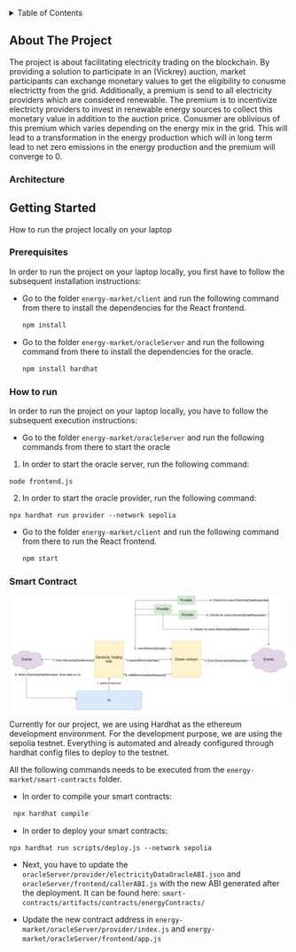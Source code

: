 <!-- Improved compatibility of back to top link: See: https://github.com/othneildrew/Best-README-Template/pull/73 -->
<a name="readme-top"></a>

<!-- TABLE OF CONTENTS -->
<details>
  <summary>Table of Contents</summary>
  <ol>
    <li>
      <a href="#about-the-project">About The Project</a>
    </li>
    <li>
      <a href="#about-the-project">Architecture</a>
    </li>
    <li>
      <a href="#getting-started">Getting Started</a>
      <ul>
        <li><a href="#prerequisites">Frontend</a></li>
        <li><a href="#installation">Oracle</a></li>
        <li><a href="#installation">Smart Contract</a></li>
      </ul>
</details>



<!-- ABOUT THE PROJECT -->
## About The Project

The project is about facilitating electricity trading on the blockchain.
By providing a solution to participate in an (Vickrey) auction, market participants
can exchange monetary values to get the eligibility to conusme electrictty from the grid.
Additionally, a premium is send to all electricity providers which are considered renewable.
The premium is to incentivize electricty providers to invest in renewable energy sources to collect 
this monetary value in addition to the auction price. Conusmer are oblivious of this premium which varies 
depending on the energy mix in the grid. This will lead to a transformation in the energy production which will in long
term lead to net zero emissions in the energy production and the premium will converge to 0.

### Architecture


<!-- GETTING STARTED -->
## Getting Started

How to run the project locally on your laptop

### Prerequisites

In order to run the project on your laptop locally, you first have to follow the subsequent installation instructions:
* Go to the folder `energy-market/client` and run the following command from there to install the dependencies for the React frontend.
  ```sh
  npm install
  ```
* Go to the folder `energy-market/oracleServer` and run the following command from there to install the dependencies for the oracle.
  ```sh
  npm install hardhat
  ```

### How to run 
In order to run the project on your laptop locally, you have to follow the subsequent execution instructions:
* Go to the folder `energy-market/oracleServer` and run the following commands from there to start the oracle
1. In order to start the oracle server, run the following command:
```
node frontend.js
```
2. In order to start the oracle provider, run the following command:
```
npx hardhat run provider --network sepolia 
```
* Go to the folder `energy-market/client` and run the following command from there to run the React frontend.
  ```sh
  npm start
  ```
### Smart Contract 

![Oracle Architecture](images/oracle_architecture.png)

Currently for our project, we are using Hardhat as the ethereum development environment. For the development purpose, we are using the sepolia testnet. Everything is automated and already configured through hardhat config files to deploy to the testnet.

All the following commands needs to be executed from the `energy-market/smart-contracts` folder.
- In order to compile your smart contracts:
```sh
 npx hardhat compile
```
- In order to deploy your smart contracts:
```
npx hardhat run scripts/deploy.js --network sepolia

```
- Next, you have to update the `oracleServer/provider/electricityDataOracleABI.json` and `oracleServer/frontend/callerABI.js` with the new ABI generated after the deployment. It can be found here: `smart-contracts/artifacts/contracts/energyContracts/`

- Update the new contract address in `energy-market/oracleServer/provider/index.js` and `energy-market/oracleServer/frontend/app.js`


